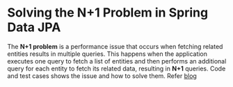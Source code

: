 # Solving the N+1 Problem in Spring Data JPA

The **N+1 problem** is a performance issue that occurs when fetching related entities results in multiple queries. This happens when the application executes one query to fetch a list of entities and then performs an additional query for each entity to fetch its related data, resulting in **N+1** queries.
Code and test cases shows the issue and how to solve them. 
Refer [blog](https://beyondbasics.medium.com/solving-the-n-1-problem-in-spring-data-jpa-b937eec7b599)

